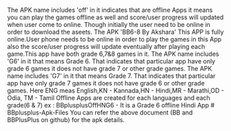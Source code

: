 The APK name includes 'off' in it indicates that are offline Apps it means you can play the games offline as well and score/user progress will updated when user come to online. Though initially the user need to be online in order to download the aseets.
The APK 'BB6-8 By Akshara' This APP is fully online.User phone needs to be online in order to play the games in this App also the score/user progress will update eventually after playing each game.This app have both grade 6,7&8 games in it.
The APK name includes 'G6' in it that means Grade 6. That indicates that particular app have only grade 6 games it does not have grade 7 or other grade games.
The APK name includes 'G7' in it that means Grade 7. That indicates that particular app have only grade 7 games it does not have grade 6 or other grade games.
Here ENG meas English,KN - Kannada,HN - Hindi,MR - Marathi,OD - Odia, TM - Tamil
Offline Apps are created for each languages and each grade(6 & 7) ex : BBplusplusOffHNG6 - It is a Grade 6 offline Hindi App # BBplusplus-Apk-Files
You can refer the above document (BB and BBPlusPlus on github) for the apk details.
